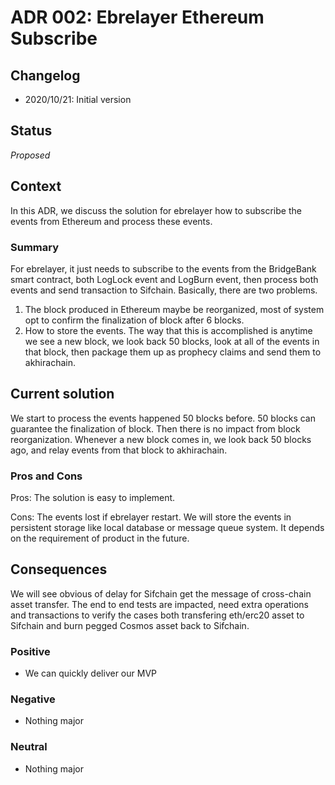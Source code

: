 # ADR 002: Ebrelayer Ethereum Subscribe

## Changelog

- 2020/10/21: Initial version

## Status

*Proposed*

## Context
In this ADR, we discuss the solution for ebrelayer how to subscribe the events from Ethereum and process these events.
### Summary

For ebrelayer, it just needs to subscribe to the events from the BridgeBank smart contract, both LogLock event and LogBurn event, then process both events and send transaction to Sifchain. Basically, there are two problems.
1. The block produced in Ethereum maybe be reorganized, most of system opt to confirm the finalization of block after 6 blocks.
2. How to store the events. The way that this is accomplished is anytime we see a new block, we look back 50 blocks, look at all of the events in that block, then package them up as prophecy claims and send them to akhirachain.

## Current solution
We start to process the events happened 50 blocks before. 50 blocks can guarantee the finalization of block. Then there is no impact from block reorganization. Whenever a new block comes in, we look back 50 blocks ago, and relay events from that block to akhirachain.

### Pros and Cons

Pros: The solution is easy to implement.

Cons: The events lost if ebrelayer restart. We will store the events in persistent storage like local database or message queue system. It depends on the requirement of product in the future.

## Consequences
We will see obvious of delay for Sifchain get the message of cross-chain asset transfer. The end to end tests are impacted, need extra operations and transactions to verify the cases both transfering eth/erc20 asset to Sifchain and burn pegged Cosmos asset back to Sifchain.

### Positive

- We can quickly deliver our MVP

### Negative

- Nothing major

### Neutral

- Nothing major

